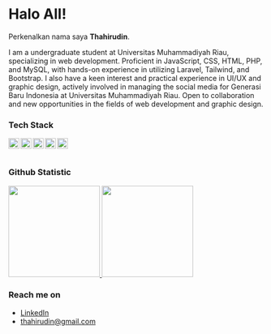 # Halo All! 

Perkenalkan nama saya **Thahirudin**.<br>

I am a undergraduate student at Universitas Muhammadiyah Riau, specializing in web development. Proficient in JavaScript, CSS, HTML, PHP, and MySQL, with hands-on experience in utilizing Laravel, Tailwind, and Bootstrap. I also have a keen interest and practical experience in UI/UX and graphic design, actively involved in managing the social media for Generasi Baru Indonesia at Universitas Muhammadiyah Riau. Open to collaboration and new opportunities in the fields of web development and graphic design. <br>

### Tech Stack
  <a href="#"><img align="left" alt="JavaScript" title="JavaScript" width="21px" src="https://upload.wikimedia.org/wikipedia/commons/9/99/Unofficial_JavaScript_logo_2.svg" /></a>
  <a href="https://nodejs.org/"><img align="left" alt="NodeJS" title="NodeJS" width="21px" src="https://seeklogo.com/images/N/nodejs-logo-FBE122E377-seeklogo.com.png" /></a>
  <a href="https://reactjs.org/"><img align="left" alt="React" title="React" width="21px" src="https://cdn.worldvectorlogo.com/logos/react-2.svg" /></a>
  <a href="https://hapi.dev/"><img align="left" alt="Hapi" title="Hapi (NodeJS HTTP Framework)" width="21px" src="https://avatars.githubusercontent.com/u/3774533?s=200&v=4" /></a>
  <a href="https://nextjs.org/"><img align="left" alt="Next" title="Next (React SSR Framework)" width="21px" src="https://iconape.com/wp-content/files/gm/82643/svg/next-js.svg" /></a>
  <br>
  <br>
  
### Github Statistic
<p align="left">
<a href="https://github.com/dimasmds">
  <img height="180em" src="https://github-readme-stats-eight-theta.vercel.app/api?username=Thahirudin&show_icons=true&theme=algolia&include_all_commits=true&count_private=true"/>
  <img height="180em" src="https://github-readme-stats-eight-theta.vercel.app/api/top-langs/?username=Thahirudin&layout=compact&langs_count=8&theme=algolia"/>
</a>
</p>

### Reach me on
- <a href="https://linkedin.com/in/thahirudin/">LinkedIn</a>
- thahirudin@gmail.com

